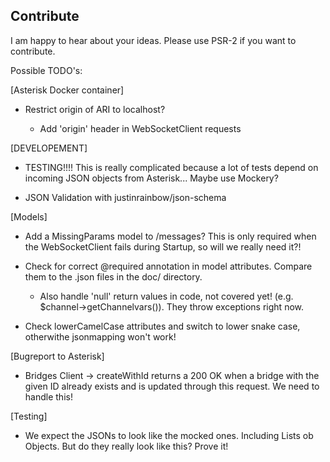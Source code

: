## Contribute
I am happy to hear about your ideas. Please use PSR-2 if you want to contribute.

Possible TODO's:

[Asterisk Docker container]

- Restrict origin of ARI to localhost?
  
  - Add 'origin' header in WebSocketClient requests
 

[DEVELOPEMENT]

- TESTING!!!! This is really complicated because a lot of tests depend on incoming JSON objects from
Asterisk... Maybe use Mockery?

- JSON Validation with justinrainbow/json-schema

[Models]

- Add a MissingParams model to /messages? This is only required when the WebSocketClient fails during Startup,
so will we really need it?!

- Check for correct @required annotation in model attributes. Compare them to the .json files in the 
doc/ directory.
    - Also handle 'null' return values in code, not covered yet! (e.g. $channel->getChannelvars()).
    They throw exceptions right now.
        
- Check lowerCamelCase attributes and switch to lower snake case, otherwithe jsonmapping won't work!

[Bugreport to Asterisk]
- Bridges Client -> createWithId returns a 200 OK when a bridge with the given ID already exists and
is updated through this request. We need to handle this!


[Testing]
- We expect the JSONs to look like the mocked ones. Including Lists ob Objects. But do they really look like this?
Prove it!
